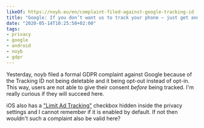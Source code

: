 ```yaml
---
likeOf: https://noyb.eu/en/complaint-filed-against-google-tracking-id
title: "Google: If you don’t want us to track your phone – just get another tracking ID!"
date: "2020-05-14T10:25:50+02:00"
tags:
- privacy
- google
- android
- noyb
- gdpr
---
```



Yesterday, noyb filed a formal GDPR complaint against Google because of the Tracking ID not being deletable and it being opt-out instead of opt-in. This way, users are not able to give their consent *before* being tracked. I'm really curious if they will succeed here.

iOS also has a ["Limit Ad Tracking"][l] checkbox hidden inside the privacy settings and I cannot remember if it is enabled by default. If not then wouldn't such a complaint also be valid here?


[l]: https://support.apple.com/en-us/HT205223
